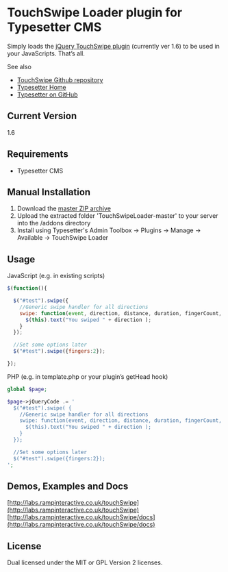 # TouchSwipe Loader plugin for Typesetter CMS

Simply loads the [jQuery TouchSwipe plugin](http://labs.rampinteractive.co.uk/touchSwipe) (currently ver 1.6) to be used in your JavaScripts.
That&rsquo;s all.

See also 
* [TouchSwipe Github repository](https://github.com/mattbryson/TouchSwipe-Jquery-Plugin) 
* [Typesetter Home](http://www.typesettercms.com)
* [Typesetter on GitHub](https://github.com/Typesetter/Typesetter)

## Current Version 
1.6

## Requirements ##
* Typesetter CMS

## Manual Installation ##
1. Download the [master ZIP archive](https://github.com/juek/TouchSwipeLoader/archive/master.zip)
2. Upload the extracted folder 'TouchSwipeLoader-master' to your server into the /addons directory
3. Install using Typesetter's Admin Toolbox &rarr; Plugins &rarr; Manage &rarr; Available &rarr; TouchSwipe Loader

## Usage

JavaScript (e.g. in existing scripts)

````javascript
$(function(){

  $("#test").swipe({
    //Generic swipe handler for all directions
    swipe: function(event, direction, distance, duration, fingerCount, fingerData){
      $(this).text("You swiped " + direction );  
    }
  });

  //Set some options later
  $("#test").swipe({fingers:2});

});
````

PHP (e.g. in template.php or your plugin&rsquo;s getHead hook)
````php
global $page;

$page->jQueryCode .= '
  $("#test").swipe( {
    //Generic swipe handler for all directions
    swipe: function(event, direction, distance, duration, fingerCount, fingerData){
      $(this).text("You swiped " + direction );  
    }
  });

  //Set some options later
  $("#test").swipe({fingers:2});
';
````

## Demos, Examples and Docs
[http://labs.rampinteractive.co.uk/touchSwipe](http://labs.rampinteractive.co.uk/touchSwipe)  
[http://labs.rampinteractive.co.uk/touchSwipe/docs](http://labs.rampinteractive.co.uk/touchSwipe/docs)

## License
Dual licensed under the MIT or GPL Version 2 licenses.